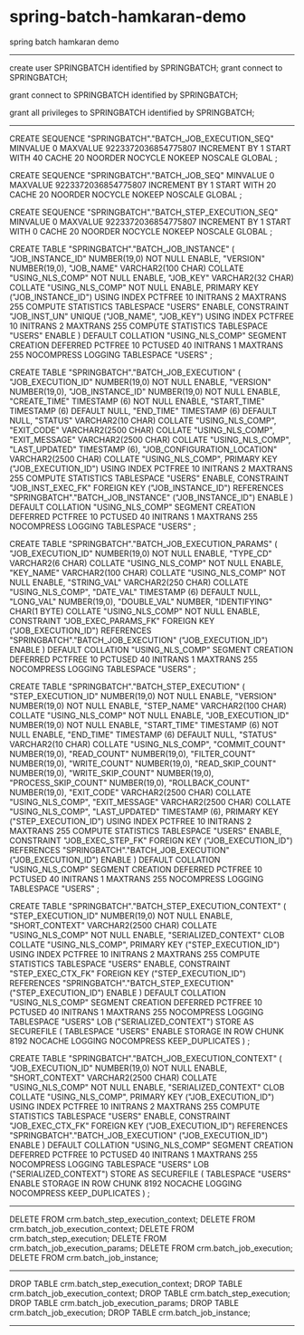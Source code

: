 # spring-batch-hamkaran-demo
spring batch hamkaran demo

---------------------------------------

create user SPRINGBATCH identified by SPRINGBATCH;
grant connect to SPRINGBATCH;

grant connect to SPRINGBATCH identified by SPRINGBATCH;

grant all privileges to SPRINGBATCH identified by SPRINGBATCH;



---------------------------------------


CREATE SEQUENCE  "SPRINGBATCH"."BATCH_JOB_EXECUTION_SEQ"  MINVALUE 0 MAXVALUE 9223372036854775807 INCREMENT BY 1 START WITH 40 CACHE 20 NOORDER  NOCYCLE  NOKEEP  NOSCALE  GLOBAL ;

CREATE SEQUENCE  "SPRINGBATCH"."BATCH_JOB_SEQ"  MINVALUE 0 MAXVALUE 9223372036854775807 INCREMENT BY 1 START WITH 20 CACHE 20 NOORDER  NOCYCLE  NOKEEP  NOSCALE  GLOBAL ;

CREATE SEQUENCE  "SPRINGBATCH"."BATCH_STEP_EXECUTION_SEQ"  MINVALUE 0 MAXVALUE 9223372036854775807 INCREMENT BY 1 START WITH 0 CACHE 20 NOORDER  NOCYCLE  NOKEEP  NOSCALE  GLOBAL ;


CREATE TABLE "SPRINGBATCH"."BATCH_JOB_INSTANCE"
(	"JOB_INSTANCE_ID" NUMBER(19,0) NOT NULL ENABLE,
"VERSION" NUMBER(19,0),
"JOB_NAME" VARCHAR2(100 CHAR) COLLATE "USING_NLS_COMP" NOT NULL ENABLE,
"JOB_KEY" VARCHAR2(32 CHAR) COLLATE "USING_NLS_COMP" NOT NULL ENABLE,
PRIMARY KEY ("JOB_INSTANCE_ID")
USING INDEX PCTFREE 10 INITRANS 2 MAXTRANS 255 COMPUTE STATISTICS
TABLESPACE "USERS"  ENABLE,
CONSTRAINT "JOB_INST_UN" UNIQUE ("JOB_NAME", "JOB_KEY")
USING INDEX PCTFREE 10 INITRANS 2 MAXTRANS 255 COMPUTE STATISTICS
TABLESPACE "USERS"  ENABLE
)  DEFAULT COLLATION "USING_NLS_COMP" SEGMENT CREATION DEFERRED
PCTFREE 10 PCTUSED 40 INITRANS 1 MAXTRANS 255
NOCOMPRESS LOGGING
TABLESPACE "USERS" ;


CREATE TABLE "SPRINGBATCH"."BATCH_JOB_EXECUTION"
(	"JOB_EXECUTION_ID" NUMBER(19,0) NOT NULL ENABLE,
"VERSION" NUMBER(19,0),
"JOB_INSTANCE_ID" NUMBER(19,0) NOT NULL ENABLE,
"CREATE_TIME" TIMESTAMP (6) NOT NULL ENABLE,
"START_TIME" TIMESTAMP (6) DEFAULT NULL,
"END_TIME" TIMESTAMP (6) DEFAULT NULL,
"STATUS" VARCHAR2(10 CHAR) COLLATE "USING_NLS_COMP",
"EXIT_CODE" VARCHAR2(2500 CHAR) COLLATE "USING_NLS_COMP",
"EXIT_MESSAGE" VARCHAR2(2500 CHAR) COLLATE "USING_NLS_COMP",
"LAST_UPDATED" TIMESTAMP (6),
"JOB_CONFIGURATION_LOCATION" VARCHAR2(2500 CHAR) COLLATE "USING_NLS_COMP",
PRIMARY KEY ("JOB_EXECUTION_ID")
USING INDEX PCTFREE 10 INITRANS 2 MAXTRANS 255 COMPUTE STATISTICS
TABLESPACE "USERS"  ENABLE,
CONSTRAINT "JOB_INST_EXEC_FK" FOREIGN KEY ("JOB_INSTANCE_ID")
REFERENCES "SPRINGBATCH"."BATCH_JOB_INSTANCE" ("JOB_INSTANCE_ID") ENABLE
)  DEFAULT COLLATION "USING_NLS_COMP" SEGMENT CREATION DEFERRED
PCTFREE 10 PCTUSED 40 INITRANS 1 MAXTRANS 255
NOCOMPRESS LOGGING
TABLESPACE "USERS" ;


CREATE TABLE "SPRINGBATCH"."BATCH_JOB_EXECUTION_PARAMS"
(	"JOB_EXECUTION_ID" NUMBER(19,0) NOT NULL ENABLE,
"TYPE_CD" VARCHAR2(6 CHAR) COLLATE "USING_NLS_COMP" NOT NULL ENABLE,
"KEY_NAME" VARCHAR2(100 CHAR) COLLATE "USING_NLS_COMP" NOT NULL ENABLE,
"STRING_VAL" VARCHAR2(250 CHAR) COLLATE "USING_NLS_COMP",
"DATE_VAL" TIMESTAMP (6) DEFAULT NULL,
"LONG_VAL" NUMBER(19,0),
"DOUBLE_VAL" NUMBER,
"IDENTIFYING" CHAR(1 BYTE) COLLATE "USING_NLS_COMP" NOT NULL ENABLE,
CONSTRAINT "JOB_EXEC_PARAMS_FK" FOREIGN KEY ("JOB_EXECUTION_ID")
REFERENCES "SPRINGBATCH"."BATCH_JOB_EXECUTION" ("JOB_EXECUTION_ID") ENABLE
)  DEFAULT COLLATION "USING_NLS_COMP" SEGMENT CREATION DEFERRED
PCTFREE 10 PCTUSED 40 INITRANS 1 MAXTRANS 255
NOCOMPRESS LOGGING
TABLESPACE "USERS" ;



CREATE TABLE "SPRINGBATCH"."BATCH_STEP_EXECUTION"
(	"STEP_EXECUTION_ID" NUMBER(19,0) NOT NULL ENABLE,
"VERSION" NUMBER(19,0) NOT NULL ENABLE,
"STEP_NAME" VARCHAR2(100 CHAR) COLLATE "USING_NLS_COMP" NOT NULL ENABLE,
"JOB_EXECUTION_ID" NUMBER(19,0) NOT NULL ENABLE,
"START_TIME" TIMESTAMP (6) NOT NULL ENABLE,
"END_TIME" TIMESTAMP (6) DEFAULT NULL,
"STATUS" VARCHAR2(10 CHAR) COLLATE "USING_NLS_COMP",
"COMMIT_COUNT" NUMBER(19,0),
"READ_COUNT" NUMBER(19,0),
"FILTER_COUNT" NUMBER(19,0),
"WRITE_COUNT" NUMBER(19,0),
"READ_SKIP_COUNT" NUMBER(19,0),
"WRITE_SKIP_COUNT" NUMBER(19,0),
"PROCESS_SKIP_COUNT" NUMBER(19,0),
"ROLLBACK_COUNT" NUMBER(19,0),
"EXIT_CODE" VARCHAR2(2500 CHAR) COLLATE "USING_NLS_COMP",
"EXIT_MESSAGE" VARCHAR2(2500 CHAR) COLLATE "USING_NLS_COMP",
"LAST_UPDATED" TIMESTAMP (6),
PRIMARY KEY ("STEP_EXECUTION_ID")
USING INDEX PCTFREE 10 INITRANS 2 MAXTRANS 255 COMPUTE STATISTICS
TABLESPACE "USERS"  ENABLE,
CONSTRAINT "JOB_EXEC_STEP_FK" FOREIGN KEY ("JOB_EXECUTION_ID")
REFERENCES "SPRINGBATCH"."BATCH_JOB_EXECUTION" ("JOB_EXECUTION_ID") ENABLE
)  DEFAULT COLLATION "USING_NLS_COMP" SEGMENT CREATION DEFERRED
PCTFREE 10 PCTUSED 40 INITRANS 1 MAXTRANS 255
NOCOMPRESS LOGGING
TABLESPACE "USERS" ;


CREATE TABLE "SPRINGBATCH"."BATCH_STEP_EXECUTION_CONTEXT"
(	"STEP_EXECUTION_ID" NUMBER(19,0) NOT NULL ENABLE,
"SHORT_CONTEXT" VARCHAR2(2500 CHAR) COLLATE "USING_NLS_COMP" NOT NULL ENABLE,
"SERIALIZED_CONTEXT" CLOB COLLATE "USING_NLS_COMP",
PRIMARY KEY ("STEP_EXECUTION_ID")
USING INDEX PCTFREE 10 INITRANS 2 MAXTRANS 255 COMPUTE STATISTICS
TABLESPACE "USERS"  ENABLE,
CONSTRAINT "STEP_EXEC_CTX_FK" FOREIGN KEY ("STEP_EXECUTION_ID")
REFERENCES "SPRINGBATCH"."BATCH_STEP_EXECUTION" ("STEP_EXECUTION_ID") ENABLE
)  DEFAULT COLLATION "USING_NLS_COMP" SEGMENT CREATION DEFERRED
PCTFREE 10 PCTUSED 40 INITRANS 1 MAXTRANS 255
NOCOMPRESS LOGGING
TABLESPACE "USERS"
LOB ("SERIALIZED_CONTEXT") STORE AS SECUREFILE (
TABLESPACE "USERS" ENABLE STORAGE IN ROW CHUNK 8192
NOCACHE LOGGING  NOCOMPRESS  KEEP_DUPLICATES ) ;


CREATE TABLE "SPRINGBATCH"."BATCH_JOB_EXECUTION_CONTEXT"
(	"JOB_EXECUTION_ID" NUMBER(19,0) NOT NULL ENABLE,
"SHORT_CONTEXT" VARCHAR2(2500 CHAR) COLLATE "USING_NLS_COMP" NOT NULL ENABLE,
"SERIALIZED_CONTEXT" CLOB COLLATE "USING_NLS_COMP",
PRIMARY KEY ("JOB_EXECUTION_ID")
USING INDEX PCTFREE 10 INITRANS 2 MAXTRANS 255 COMPUTE STATISTICS
TABLESPACE "USERS"  ENABLE,
CONSTRAINT "JOB_EXEC_CTX_FK" FOREIGN KEY ("JOB_EXECUTION_ID")
REFERENCES "SPRINGBATCH"."BATCH_JOB_EXECUTION" ("JOB_EXECUTION_ID") ENABLE
)  DEFAULT COLLATION "USING_NLS_COMP" SEGMENT CREATION DEFERRED
PCTFREE 10 PCTUSED 40 INITRANS 1 MAXTRANS 255
NOCOMPRESS LOGGING
TABLESPACE "USERS"
LOB ("SERIALIZED_CONTEXT") STORE AS SECUREFILE (
TABLESPACE "USERS" ENABLE STORAGE IN ROW CHUNK 8192
NOCACHE LOGGING  NOCOMPRESS  KEEP_DUPLICATES ) ;



------------------------------------

DELETE FROM crm.batch_step_execution_context;
DELETE FROM crm.batch_job_execution_context;
DELETE FROM crm.batch_step_execution;
DELETE FROM  crm.batch_job_execution_params;
DELETE FROM crm.batch_job_execution;
DELETE FROM crm.batch_job_instance;


--------------------------------------

DROP TABLE  crm.batch_step_execution_context;
DROP TABLE  crm.batch_job_execution_context;
DROP TABLE  crm.batch_step_execution;
DROP TABLE  crm.batch_job_execution_params;
DROP TABLE  crm.batch_job_execution;
DROP TABLE  crm.batch_job_instance;

--------------------------------------
